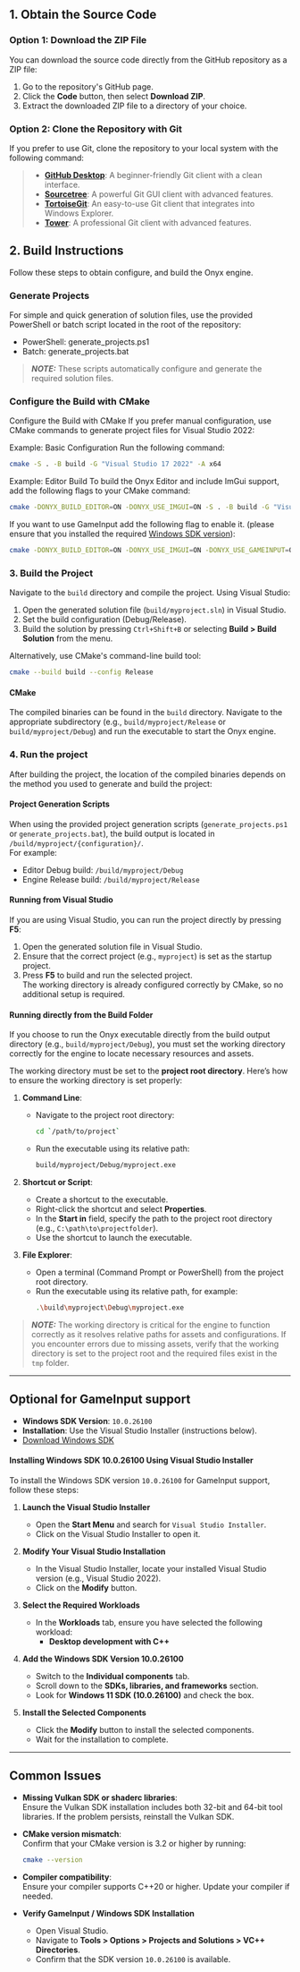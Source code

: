 ## 1. Obtain the Source Code

### Option 1: Download the ZIP File
You can download the source code directly from the GitHub repository as a ZIP file:

1. Go to the repository's GitHub page.
2. Click the **Code** button, then select **Download ZIP**.
3. Extract the downloaded ZIP file to a directory of your choice.

### Option 2: Clone the Repository with Git
If you prefer to use Git, clone the repository to your local system with the following command:

> - [**GitHub Desktop**](https://desktop.github.com/): A beginner-friendly Git client with a clean interface.
> - [**Sourcetree**](https://www.sourcetreeapp.com/): A powerful Git GUI client with advanced features.
> - [**TortoiseGit**](https://tortoisegit.org/): An easy-to-use Git client that integrates into Windows Explorer.
> - [**Tower**](https://www.git-tower.com/): A professional Git client with advanced features.

## 2. Build Instructions
Follow these steps to obtain configure, and build the Onyx engine.

### Generate Projects
For simple and quick generation of solution files, use the provided PowerShell or batch script located in the root of the repository:

-   PowerShell: generate_projects.ps1
-   Batch: generate_projects.bat
> **_NOTE:_** These scripts automatically configure and generate the required solution files.

### Configure the Build with CMake
Configure the Build with CMake
If you prefer manual configuration, use CMake commands to generate project files for Visual Studio 2022:

Example: Basic Configuration
Run the following command:

```bash
cmake -S . -B build -G "Visual Studio 17 2022" -A x64
```
Example: Editor Build
To build the Onyx Editor and include ImGui support, add the following flags to your CMake command:

```bash
cmake -DONYX_BUILD_EDITOR=ON -DONYX_USE_IMGUI=ON -S . -B build -G "Visual Studio 17 2022" -A x64
```

If you want to use GameInput add the following flag to enable it. (please ensure that you installed the required [Windows SDK version](#optional-for-gameinput-support)):

```bash
cmake -DONYX_BUILD_EDITOR=ON -DONYX_USE_IMGUI=ON -DONYX_USE_GAMEINPUT=ON -S . -B build -G "Visual Studio 17 2022" -A x64 
```

### 3. Build the Project

Navigate to the `build` directory and compile the project. Using Visual Studio:

1.  Open the generated solution file (`build/myproject.sln`) in Visual Studio.
2.  Set the build configuration (Debug/Release).
3.  Build the solution by pressing `Ctrl+Shift+B` or selecting **Build > Build Solution** from the menu.

Alternatively, use CMake's command-line build tool:

```bash
cmake --build build --config Release
```

#### CMake
The compiled binaries can be found in the `build` directory. Navigate to the appropriate subdirectory (e.g., `build/myproject/Release` or `build/myproject/Debug`) and run the executable to start the Onyx engine.

### 4. Run the project

After building the project, the location of the compiled binaries depends on the method you used to generate and build the project:

#### Project Generation Scripts
When using the provided project generation scripts (`generate_projects.ps1` or `generate_projects.bat`), the build output is located in `/build/myproject/{configuration}/`.  
For example:
- Editor Debug build: `/build/myproject/Debug`
- Engine Release build: `/build/myproject/Release`

#### Running from Visual Studio
If you are using Visual Studio, you can run the project directly by pressing **F5**:
1. Open the generated solution file in Visual Studio.
2. Ensure that the correct project (e.g., `myproject`) is set as the startup project.
3. Press **F5** to build and run the selected project.  
   The working directory is already configured correctly by CMake, so no additional setup is required.

#### Running directly from the Build Folder
If you choose to run the Onyx executable directly from the build output directory (e.g., `build/myproject/Debug`), you must set the working directory correctly for the engine to locate necessary resources and assets.

The working directory must be set to the **project root directory**. Here’s how to ensure the working directory is set properly:

1. **Command Line**:
   - Navigate to the project root directory:
     ```bash
     cd `/path/to/project`
     ```
   - Run the executable using its relative path:
     ```bash
     build/myproject/Debug/myproject.exe
     ```

2. **Shortcut or Script**:
   - Create a shortcut to the executable.
   - Right-click the shortcut and select **Properties**.
   - In the **Start in** field, specify the path to the project root directory (e.g., `C:\path\to\projectfolder`).
   - Use the shortcut to launch the executable.

3. **File Explorer**:
   - Open a terminal (Command Prompt or PowerShell) from the project root directory.
   - Run the executable using its relative path, for example:
     ```bash
     .\build\myproject\Debug\myproject.exe
     ```

> **_NOTE:_**  The working directory is critical for the engine to function correctly as it resolves relative paths for assets and configurations.
> If you encounter errors due to missing assets, verify that the working directory is set to the project root and the required files exist in the `tmp` folder. 

----------

## Optional for GameInput support  
   - **Windows SDK Version**: `10.0.26100`  
   - **Installation**: Use the Visual Studio Installer (instructions below).  
   - [Download Windows SDK](https://developer.microsoft.com/en-us/windows/downloads/windows-sdk/)

#### Installing Windows SDK 10.0.26100 Using Visual Studio Installer

To install the Windows SDK version `10.0.26100` for GameInput support, follow these steps:

1. **Launch the Visual Studio Installer**  
   - Open the **Start Menu** and search for `Visual Studio Installer`.  
   - Click on the Visual Studio Installer to open it.

2. **Modify Your Visual Studio Installation**  
   - In the Visual Studio Installer, locate your installed Visual Studio version (e.g., Visual Studio 2022).  
   - Click on the **Modify** button.

3. **Select the Required Workloads**  
   - In the **Workloads** tab, ensure you have selected the following workload:  
     - **Desktop development with C++**

4. **Add the Windows SDK Version 10.0.26100**  
   - Switch to the **Individual components** tab.  
   - Scroll down to the **SDKs, libraries, and frameworks** section.  
   - Look for **Windows 11 SDK (10.0.26100)** and check the box.

5. **Install the Selected Components**  
   - Click the **Modify** button to install the selected components.  
   - Wait for the installation to complete.

----------

## Common Issues

-   **Missing Vulkan SDK or shaderc libraries**:  
    Ensure the Vulkan SDK installation includes both 32-bit and 64-bit tool libraries. If the problem persists, reinstall the Vulkan SDK.
    
-   **CMake version mismatch**:  
    Confirm that your CMake version is 3.2 or higher by running:
    
    ```bash
    cmake --version
    ``` 
    
-   **Compiler compatibility**:  
    Ensure your compiler supports C++20 or higher. Update your compiler if needed.
    
-   **Verify GameInput / Windows SDK Installation**  
    - Open Visual Studio.  
    - Navigate to **Tools > Options > Projects and Solutions > VC++ Directories**.  
    - Confirm that the SDK version `10.0.26100` is available.
